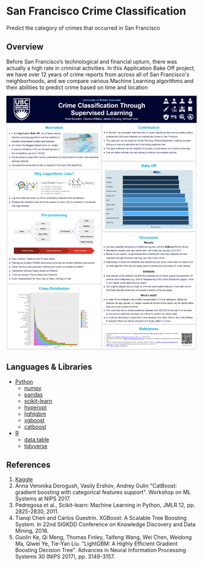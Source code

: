 # San Francisco Crime Classification 
Predict the category of crimes that occurred in San Francisco

## Overview
Before San Francisco’s technological and financial upturn, there was actually a high rate in criminal activities. In this Application Bake Off project, we have over 12 years of crime reports from across all of San Francisco's neighborhoods, and we compare various Machine Learning algorithms and their abilities to predict crime based on time and location 

![poster](./sf-crime.png)

## Languages & Libraries
* [Python](https://www.python.org)
  * [numpy](https://numpy.org)
  * [pandas](https://pandas.pydata.org)
  * [scikit-learn](https://scikit-learn.org)
  * [hyperopt](https://github.com/hyperopt/hyperopt)
  * [lightgbm](https://lightgbm.readthedocs.io/en/latest/Python-Intro.html)
  * [xgboost](https://xgboost.readthedocs.io/en/latest/python/index.html)
  * [catboost](https://catboost.ai/docs/concepts/python-installation.html)
* [R](https://www.r-project.org/)
  * [data.table](https://github.com/Rdatatable/data.table)
  * [tidyverse](https://www.tidyverse.org/)

## References
1. [Kaggle](https://www.kaggle.com/c/sf-crime/overview)
2. Anna Veronika Dorogush, Vasily Ershov, Andrey Gulin "CatBoost: gradient boosting with categorical features support". Workshop on ML Systems at NIPS 2017. 
3. Pedregosa et al., Scikit-learn: Machine Learning in Python, JMLR 12, pp. 2825-2830, 2011.
4. Tianqi Chen and Carlos Guestrin. XGBoost: A Scalable Tree Boosting System. In 22nd SIGKDD Conference on Knowledge Discovery and Data Mining, 2016.
5. Guolin Ke, Qi Meng, Thomas Finley, Taifeng Wang, Wei Chen, Weidong Ma, Qiwei Ye, Tie-Yan Liu. "LightGBM: A Highly Efficient Gradient Boosting Decision Tree". Advances in Neural Information Processing Systems 30 (NIPS 2017), pp. 3149-3157. 

